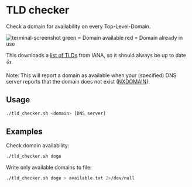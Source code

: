# TLD checker
Check a domain for availability on every Top-Level-Domain.

![terminal-screenshot](http://i.imgur.com/L2G5POX.png)
green = Domain available
red   = Domain already in use

This downloads a [list of TLDs](https://data.iana.org/TLD/tlds-alpha-by-domain.txt) from IANA, so it should always be up to date :+1:.

Note: This will report a domain as available when your (specified) DNS server reports that the domain does not exist
([NXDOMAIN](https://tools.ietf.org/html/rfc2308#section-2.1)).


## Usage

```bash
./tld_checker.sh <domain> [DNS server]
```

## Examples
Check domain availability:
```bash
./tld_checker.sh doge
```

Write only available domains to file:
```bash
./tld_checker.sh doge > available.txt 2>/dev/null
```
